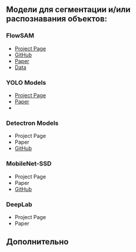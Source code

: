 ## Модели для сегментации и/или распознавания объектов:

### FlowSAM
- [Project Page](https://www.robots.ox.ac.uk/~vgg/research/flowsam/)
- [GitHub](https://github.com/Jyxarthur/flowsam)
- [Paper](https://arxiv.org/abs/2404.12389)
- [Data](https://drive.google.com/drive/folders/1tmDq_vG_BvY5po40Ux5OBds1avUM_CbR)

### YOLO Models
* [Project Page](https://docs.ultralytics.com/models/)
* [Paper](https://arxiv.org/abs/1506.02640)
* 

### Detectron Models
* Project Page
* Paper
* [GitHub]()

### MobileNet-SSD
* Project Page
* Paper
* [GitHub](https://github.com/chuanqi305/MobileNet-SSD)

### DeepLab
* Project Page
* Paper
## Дополнительно

